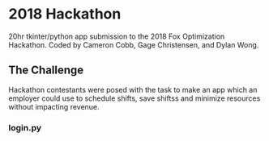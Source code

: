 # 2018 Hackathon

20hr tkinter/python app submission to the 2018 Fox Optimization Hackathon. Coded by Cameron Cobb, Gage Christensen, and Dylan Wong.

## The Challenge

Hackathon contestants were posed with the task to make an app which an employer could use to schedule shifts, save shiftss and minimize resources without impacting revenue.

### login\.py

```python

```

